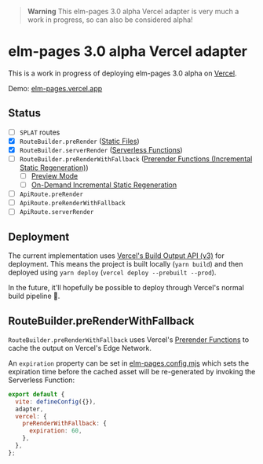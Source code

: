> **Warning**
> This elm-pages 3.0 alpha Vercel adapter is very much a work in progress, so can also be considered alpha!

# elm-pages 3.0 alpha Vercel adapter

This is a work in progress of deploying elm-pages 3.0 alpha on [Vercel](https://vercel.com).

Demo: [elm-pages.vercel.app](https://elm-pages.vercel.app)

## Status

- [ ] `SPLAT` routes
- [x] `RouteBuilder.preRender` ([Static Files](https://vercel.com/docs/build-output-api/v3#vercel-primitives/static-files))
- [x] `RouteBuilder.serverRender` ([Serverless Functions](https://vercel.com/docs/build-output-api/v3#vercel-primitives/serverless-functions))
- [ ] `RouteBuilder.preRenderWithFallback` ([Prerender Functions (Incremental Static Regeneration)](https://vercel.com/docs/build-output-api/v3#vercel-primitives/prerender-functions))
  - [ ] [Preview Mode](https://vercel.com/docs/build-output-api/v3#features/preview-mode)
  - [ ] [On-Demand Incremental Static Regeneration](https://vercel.com/docs/build-output-api/v3#features/on-demand-incremental-static-regeneration-isr)
- [ ] `ApiRoute.preRender`
- [ ] `ApiRoute.preRenderWithFallback`
- [ ] `ApiRoute.serverRender`

## Deployment

The current implementation uses [Vercel's Build Output API (v3)](https://vercel.com/docs/build-output-api/v3#) for deployment. This means the project is built locally (`yarn build`) and then deployed using `yarn deploy` (`vercel deploy --prebuilt --prod`).

In the future, it'll hopefully be possible to deploy through Vercel's normal build pipeline 🤞.

## RouteBuilder.preRenderWithFallback

`RouteBuilder.preRenderWithFallback` uses Vercel's [Prerender Functions](https://vercel.com/docs/build-output-api/v3#vercel-primitives/prerender-functions) to cache the output on Vercel's Edge Network.

An `expiration` property can be set in [elm-pages.config.mjs](elm-pages.config.mjs) which sets the expiration time before the cached asset will be re-generated by invoking the Serverless Function:

```js
export default {
  vite: defineConfig({}),
  adapter,
  vercel: {
    preRenderWithFallback: {
      expiration: 60,
    },
  },
};
```
